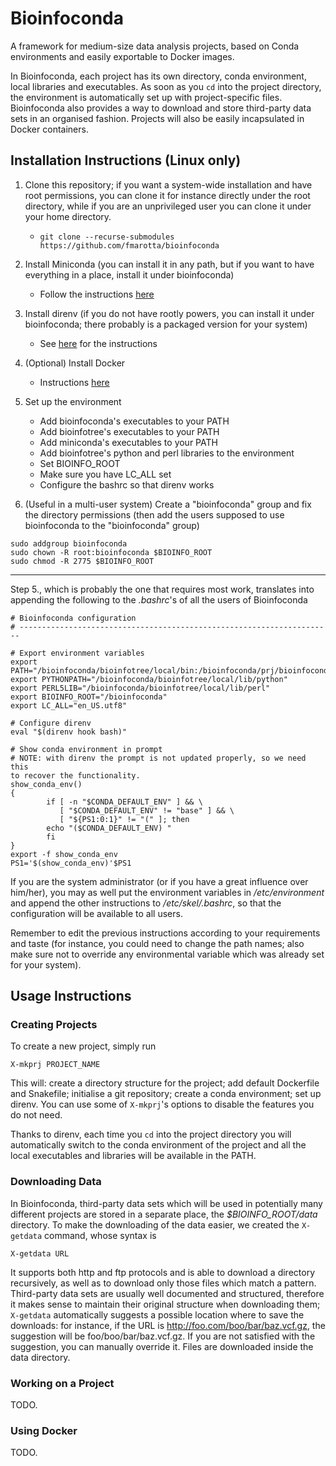 # Bioinfoconda

A framework for medium-size data analysis projects, based on Conda 
environments and easily exportable to Docker images.

In Bioinfoconda, each project has its own directory, conda environment, 
local libraries and executables. As soon as you `cd` into the project 
directory, the environment is automatically set up with project-specific 
files. Bioinfoconda also provides a way to download and store 
third-party data sets in an organised fashion. Projects will also be 
easily incapsulated in Docker containers.

## Installation Instructions (Linux only)

1. Clone this repository; if you want a system-wide installation and 
   have root permissions, you can clone it for instance directly under 
the root directory, while if you are an unprivileged user you can clone 
it under your home directory.
    * `git clone --recurse-submodules 
      https://github.com/fmarotta/bioinfoconda`

2. Install Miniconda (you can install it in any path, but if you want to 
   have everything in a place, install it under bioinfoconda)
    * Follow the instructions [here](https://conda.io/docs/user-guide/install/index.html)

3. Install direnv (if you do not have rootly powers, you can install it 
   under bioinfoconda; there probably is a packaged version for your 
system)
    * See [here](https://github.com/direnv/direnv) for the instructions

4. (Optional) Install Docker
    * Instructions [here](https://docs.docker.com/install/)

5. Set up the environment
    * Add bioinfoconda's executables to your PATH
    * Add bioinfotree's executables to your PATH
    * Add miniconda's executables to your PATH
    * Add bioinfotree's python and perl libraries to the environment
    * Set BIOINFO\_ROOT
    * Make sure you have LC\_ALL set
    * Configure the bashrc so that direnv works

6. (Useful in a multi-user system) Create a "bioinfoconda" group and fix 
   the directory permissions (then add the users supposed to use 
bioinfoconda to the "bioinfoconda" group)

```
sudo addgroup bioinfoconda
sudo chown -R root:bioinfoconda $BIOINFO_ROOT
sudo chmod -R 2775 $BIOINFO_ROOT
```

---

Step 5., which is probably the one that requires most work, translates 
into appending the following to the *.bashrc*'s of all the users of 
Bioinfoconda

```
# Bioinfoconda configuration
# ----------------------------------------------------------------------

# Export environment variables
export PATH="/bioinfoconda/bioinfotree/local/bin:/bioinfoconda/prj/bioinfoconda/local/bin:/bioinfoconda/miniconda/bin:$PATH"
export PYTHONPATH="/bioinfoconda/bioinfotree/local/lib/python"
export PERL5LIB="/bioinfoconda/bioinfotree/local/lib/perl"
export BIOINFO_ROOT="/bioinfoconda"
export LC_ALL="en_US.utf8"

# Configure direnv
eval "$(direnv hook bash)"

# Show conda environment in prompt
# NOTE: with direnv the prompt is not updated properly, so we need this 
to recover the functionality.
show_conda_env()
{
        if [ -n "$CONDA_DEFAULT_ENV" ] && \
           [ "$CONDA_DEFAULT_ENV" != "base" ] && \
           [ "${PS1:0:1}" != "(" ]; then
        echo "($CONDA_DEFAULT_ENV) "
        fi
}
export -f show_conda_env
PS1='$(show_conda_env)'$PS1
```

If you are the system administrator (or if you have a great influence 
over him/her), you may as well put the environment variables in 
*/etc/environment* and append the other instructions to 
*/etc/skel/.bashrc*, so that the configuration will be available to all 
users.

Remember to edit the previous instructions according to your 
requirements and taste (for instance, you could need to change the path 
names; also make sure not to override any environmental variable which 
was already set for your system).

## Usage Instructions

### Creating Projects

To create a new project, simply run

```
X-mkprj PROJECT_NAME
```

This will: create a directory structure for the project; add default 
Dockerfile and Snakefile; initialise a git repository; create a conda 
environment; set up direnv. You can use some of `X-mkprj`'s options to 
disable the features you do not need.

Thanks to direnv, each time you `cd` into the project directory you will 
automatically switch to the conda environment of the project and all the 
local executables and libraries will be available in the PATH.

### Downloading Data

In Bioinfoconda, third-party data sets which will be used in potentially 
many different projects are stored in a separate place, the 
*$BIOINFO\_ROOT/data* directory. To make the downloading of the data 
easier, we created the `X-getdata` command, whose syntax is

```
X-getdata URL
```

It supports both http and ftp protocols and is able to download a 
directory recursively, as well as to download only those files which 
match a pattern. Third-party data sets are usually well documented and 
structured, therefore it makes sense to maintain their original 
structure when downloading them; `X-getdata` automatically suggests a 
possible location where to save the downloads: for instance, if the URL 
is http://foo.com/boo/bar/baz.vcf.gz, the suggestion will be 
foo/boo/bar/baz.vcf.gz. If you are not satisfied with the suggestion, 
you can manually override it. Files are downloaded inside the data 
directory.

### Working on a Project

TODO.

### Using Docker

TODO.
